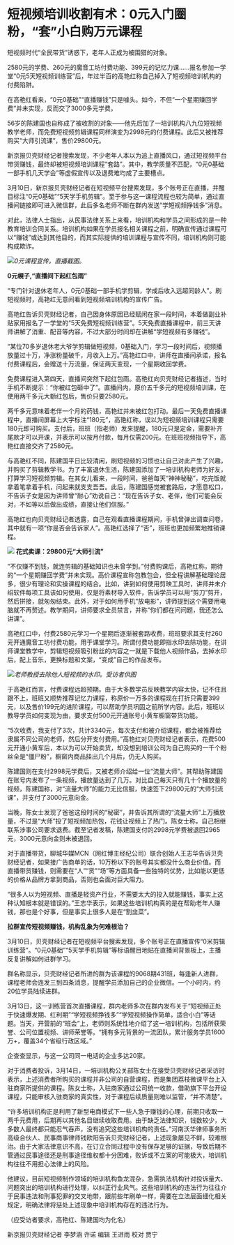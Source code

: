 # 短视频培训收割有术：0元入门圈粉，“套”小白购万元课程

短视频时代“全民带货”诱惑下，老年人正成为被围猎的对象。

2580元的学费、260元的魔音工坊付费功能、399元的记忆力课……报名参加一学堂“0元5天短视频训练营”后，年过半百的高艳红称自己掉入了短视频培训机构的付费陷阱。

在高艳红看来，“0元0基础”“直播赚钱”只是噱头。如今，不但“一个星期赚回学费”并未实现，反而交了3000多元学费。

56岁的陈建国也自称成了被收割的对象——他先后加了一培训机构八九位短视频教学老师，而免费短视频剪辑课程同样演变为2998元的付费课程。此后又被推荐购买“大师引流课”，售价29800元。

新京报贝壳财经记者搜索发现，不少老年人本以为追上直播风口，通过短视频平台带货赚钱，最终却被短视频培训课程“套路”。其中，教学质量不匹配，“0元0基础一部手机几天学会”等虚假宣传以及退费难均成了主要槽点。

3月10日，新京报贝壳财经记者在短视频平台搜索发现，多个账号正在直播，并醒目标注“0元0基础”“5天学手机剪辑”。至于参与这一课程流程也较为简单，通过直播间链接即可进入微信群，此后多名老师不断在群内发送“学短视频挣钱多”消息。

对此，法律人士指出，从民事法律关系上来看，培训机构和学员之间形成的是一种教育培训合同关系。培训机构如果在学员报名相关课程之前，明确宣传通过课程可以“赚钱”或达到其他目的，而其实际提供的培训课程与宣传不同，培训机构则可能构成欺诈。

![](https://inews.gtimg.com/om_bt/OJAkNO_oFUFz-XkLrhHsqOdRl4kBbqtsqYvUOgsF0PBiEAA/1000)_0元课程宣传。直播截图。_

**0元幌子,“直播间下起红包雨”**

“专门针对退休老年人，0元0基础一部手机学剪辑，学成后收入远超同龄人”。刷短视频时，高艳红无意间看到短视频培训机构的宣传广告。

高艳红告诉贝壳财经记者，自己因身体原因已经赋闲在家一段时间，本着做副业补贴家用报名了一学堂的“5天免费短视频训练营”。5天免费直播课程中，前三天讲师讲解了消重、配音等内容，不过大部分时间却在讲解“学短视频有多赚钱”。

“某位70多岁退休老大爷学剪辑做短视频，0基础入门，学习一段时间后，视频播放量过十万，净涨粉量破千，月收入上万。”高艳红口中，讲师在直播间承诺，报名付费课程后，会赠送十万流量，保证两天变现，一个星期收回学费。

免费课程进入第四天，直播间突然下起红包雨。高艳红向贝壳财经记者描述，当时手机不断提示：“你被红包砸中了”。直播间内，原价五千多元的短视频培训课，在使用两千多元大额红包后，售价只要2580元。

两千多元意味着老伴一个月的药钱，高艳红并未被红包打动。最后一天免费直播课程中，直播间屏幕上大字标注“180元”，高艳红称，误以为短视频培训课程只需要180元即可购买。支付后，班班（指老师）发来提醒，180元只是定金，需要补齐尾款才可以开课，并表示可以按月付款，每月仅需200元。在班班视频指导下，高艳红直接交齐了2580元。

与高艳红不同，陈建国平日比较清闲，刷短视频的习惯也让自己对此产生了兴趣，并购买了剪辑教学书。为了丰富退休生活，陈建国添加了一培训机构老师为好友，打算学习短视频剪辑。在其女儿看来，一段时间，爸爸每天“神神秘秘”，吃完饭就拿着笔拿着手机，问起来就支支吾吾。此后，陈建国感觉被套路后，才愿意松口，不告诉子女是因为讲师曾“耐心”劝说自己：“现在告诉子女、老伴，他们可能会反对，不如等以后做出成绩，直接让他们信服。”

高艳红也向贝壳财经记者透露，自己在观看直播课程期间，手机曾弹出调查问卷，其中就有一项“你是否会告诉家人”。高艳红选择了“否”，班班也更加频繁地推销课程。

![](https://inews.gtimg.com/om_bt/ONzLtro8zRhrAq-I3gk7a_9XTLxVt7KXS0hxkY0Bl28fwAA/1000)
**花式卖课：29800元“大师引流”**

“不仅赚不到钱，就连剪辑的基础知识也未曾学到。”付费购课后，高艳红称，期待的“一个星期赚回学费”并未实现。高价课程宣称包教包会，但全程讲解基础理论居多，很少有理论和实操课程的结合。比如，讲到如何使用剪映工具时，讲师并未介绍软件每项工具该如何使用，仅是将素材导入软件，告诉学员可以用“剪刀”剪开，然后拼接，就匆匆结束。此外，对于如何用手机“放电影”，讲师提到这个需要用电脑就不再赘述。教学期间，讲师要求全员禁言，并称“你们都在问问题，我还怎么讲课”。

高艳红口中，付费2580元学习一个星期后逐渐被套路收费，班班要求其支付260元开通魔音工坊付费功能，用于课堂学习。所谓付费功能即指水印去除功能，在讲师课堂教学中，剪辑短视频吸引粉丝的内容之一就是下载他人视频作品，去掉水印后，配上音乐，更换标题和文案，“变成”自己的作品发布。

![](https://inews.gtimg.com/om_bt/OY6Y0p0MA8clK0L4HMeFymQ9S8N6SJdNeX-PKpHxXHN2oAA/1000)_老师教授去除他人短视频的水印。受访者供图_

于高艳红而言，付费课程远超预期。由于大多数学员反映教学内容太快，记不住且跟不上，班班又顺势推荐记忆力课程，称原价一万多的课程现在打折只需要399元，以及售价199元的进阶课程，可以帮助学员巩固之前所学内容。此后，班班以教导学员如何变现为由，要求支付500元开通账号小黄车橱窗带货功能。

“5次收费，我支付了3次，共计3340元，每次支付和被介绍课程，都会被推荐给隶属不同公司的老师，然后分开支付费用。”高艳红对贝壳财经记者表示，花费500元开通小黄车后，本以为可以开始卖货，却没想到培训公司为自己购买的一千个粉丝全是“僵尸粉”，橱窗内商品挂出几个月后，仍无人购买。

陈建国则在支付2998元学费后，又被老师介绍给一位“流量大师”。其帮助陈建国在账号内发布了一条视频，播放量达到了几万。对比自己每天只有几十个播放量的视频，陈建国称，对“流量大师”的能力无比信服，快速签下29800元的“大师引流课”，并支付了3000元意向金。

当晚，陈女士发现了爸爸这段时间的“秘密”，并告诉其所谓的“流量大师”上万播放量，不过是“大师”投了短视频加热包，花钱让视频上了热门。陈女士称，自己相继联系涉事公司要求退费。截至记者发稿，陈建国支付的2998元学费被退回2965元，3000元意向金则未被退回。

对于直播带货，聊城华媒MCN（网红博主经纪公司）联合创始人王志华告诉贝壳财经记者，如果接广告商单的话，10万粉以下的账号其实都没什么商业价值。而直播带货赚钱，则需要在“人”“货”“场”等方面具备一些独特的优势，比如能以更低的价格从品牌方拿到商品，否则也会面对巨大阻力。

“很多人以为短视频、直播是轻资产行业，不需要太大的投入就能赚钱，事实上这种认知根本就是错误的。”王志华表示，如果这些培训机构真的是在帮助老年人赚钱，那也是个好事，但是事实上很多人是在“割韭菜”。

**拉群宣传短视频赚钱，机构乱象为何难根治？**

3月10日，贝壳财经记者在短视频平台搜索发现，多个账号正在直播宣传“0米剪辑训练营”。“0元0基础”“5天学手机剪辑”等标语醒目地贴在直播间背景板上，主播反复讲解如何进群学习。

群名称显示，贝壳财经记者所进的群为该课程的9068期431班，每逢新人进群，课程老师会连发三到四条消息，提醒学员添加自己的企业微信。一个小时内，约20位学员陆续进群。

3月13日，这一训练营首次直播课程，群内老师多次在群内发布关于“短视频正处于快速爆发期、红利期”“学短视频挣钱多”“学短视频操作简单，适合小白”等话题。当天，开营前的“班会”上，老师则系统性地介绍了这一培训机构，包括所获荣誉、公司位置视频、讲师荣誉等。“拥有多元背景的一流团队，累计服务学员1600万+，覆盖34个省级行政区域。”

企查查显示，与这一公司同一电话的企业多达20家。

对于消费者投诉，3月14日，一培训机构公关部陈女士在接受贝壳财经记者采访时表示，上述消费者所购买的课程并非公司的自营课程，而是集团荔枝微课平台上入驻商家所提供的课程。陈女士称，入驻商家通过公司统一收款，借助旗下平台开设课程，只能审核入驻商家的真实性，对于课程后续质量则难以监管，“并不清楚”。

“许多培训机构正是利用了新型电商模式下一些人急于赚钱的心理，前期只收取一两千元费用，后期再以其他名目继续收取费用。由于缺乏法律知识，钱数较少，大多数人最终都只能忍气吞声，没有追究这些培训机构的责任。”河南沃华律师事务所高级合伙人、民事商事律师钱欧阳告诉贝壳财经记者，上述现象屡见不鲜，较难根治。由于大家法律意识不高，在订立合同过程中没有保存足够的证据，导致后期不管通过民事途径还是刑事途径维权都十分困难，败诉或不立案的可能极大，培训机构往往不用担心法律上的风险。

他建议，目前短视频制作领域的培训机构鱼龙混杂，急需执法机构针对投诉量大、问题突出的培训机构进行处理，以纠正行业风气。这些培训机构的违法行为往往介于民事违法和刑事犯罪的交叉地带，跟前些年刷单一样，需要在立法层面细化相关规定，明确法律将惩处上述现象中培训机构存在的违法行为。

（应受访者要求，高艳红、陈建国均为化名）

新京报贝壳财经记者 李梦涵 许诺 编辑 王进雨 校对 贾宁

